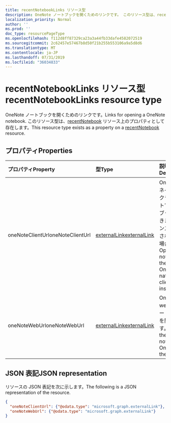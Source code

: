 ```yaml
---
title: recentNotebookLinks リソース型
description: OneNote ノートブックを開くためのリンクです。 このリソース型は、recentNotebook リソース上のプロパティとして存在します。
localization_priority: Normal
author: ''
ms.prod: ''
doc_type: resourcePageType
ms.openlocfilehash: f112d8ff87329ca23a3a44fb33dafe4582072519
ms.sourcegitcommit: 2c62457e57467b8d50f21b255b553106a9a5d8d6
ms.translationtype: MT
ms.contentlocale: ja-JP
ms.lasthandoff: 07/31/2019
ms.locfileid: "36034833"
---
```

# <a name="recentnotebooklinks-resource-type"></a><span data-ttu-id="8494f-104">recentNotebookLinks リソース型</span><span class="sxs-lookup"><span data-stu-id="8494f-104">recentNotebookLinks resource type</span></span>

<span data-ttu-id="8494f-105">OneNote ノートブックを開くためのリンクです。</span><span class="sxs-lookup"><span data-stu-id="8494f-105">Links for opening a OneNote notebook.</span></span> <span data-ttu-id="8494f-106">このリソース型は、[recentNotebook](recentnotebook.md) リソース上のプロパティとして存在します。</span><span class="sxs-lookup"><span data-stu-id="8494f-106">This resource type exists as a property on a [recentNotebook](recentnotebook.md) resource.</span></span>

## <a name="properties"></a><span data-ttu-id="8494f-107">プロパティ</span><span class="sxs-lookup"><span data-stu-id="8494f-107">Properties</span></span>
| <span data-ttu-id="8494f-108">プロパティ</span><span class="sxs-lookup"><span data-stu-id="8494f-108">Property</span></span>     | <span data-ttu-id="8494f-109">型</span><span class="sxs-lookup"><span data-stu-id="8494f-109">Type</span></span>   |<span data-ttu-id="8494f-110">説明</span><span class="sxs-lookup"><span data-stu-id="8494f-110">Description</span></span>|
|:---------------|:--------|:----------|
|<span data-ttu-id="8494f-111">oneNoteClientUrl</span><span class="sxs-lookup"><span data-stu-id="8494f-111">oneNoteClientUrl</span></span>|[<span data-ttu-id="8494f-112">externalLink</span><span class="sxs-lookup"><span data-stu-id="8494f-112">externalLink</span></span>](externallink.md)|<span data-ttu-id="8494f-113">OneNote のネイティブ クライアントでノートブックを開きます (インストールされている場合)。</span><span class="sxs-lookup"><span data-stu-id="8494f-113">Opens the notebook in the OneNote native client if it's installed.</span></span>|
|<span data-ttu-id="8494f-114">oneNoteWebUrl</span><span class="sxs-lookup"><span data-stu-id="8494f-114">oneNoteWebUrl</span></span>|[<span data-ttu-id="8494f-115">externalLink</span><span class="sxs-lookup"><span data-stu-id="8494f-115">externalLink</span></span>](externallink.md)|<span data-ttu-id="8494f-116">OneNote で web 上のノートブックを開きます。</span><span class="sxs-lookup"><span data-stu-id="8494f-116">Opens the notebook in OneNote on the web.</span></span>|

## <a name="json-representation"></a><span data-ttu-id="8494f-117">JSON 表記</span><span class="sxs-lookup"><span data-stu-id="8494f-117">JSON representation</span></span>

<span data-ttu-id="8494f-118">リソースの JSON 表記を次に示します。</span><span class="sxs-lookup"><span data-stu-id="8494f-118">The following is a JSON representation of the resource.</span></span>

<!-- {
  "blockType": "resource",
  "optionalProperties": [

  ],
  "@odata.type": "microsoft.graph.recentNotebookLinks"
}-->

```json
{
  "oneNoteClientUrl": {"@odata.type": "microsoft.graph.externalLink"},
  "oneNoteWebUrl": {"@odata.type": "microsoft.graph.externalLink"}
}

```

<!-- uuid: 8fcb5dbc-d5aa-4681-8e31-b001d5168d79
2015-10-25 14:57:30 UTC -->
<!-- {
  "type": "#page.annotation",
  "description": "recentNotebookLinks resource",
  "keywords": "",
  "section": "documentation",
  "tocPath": ""
}-->
